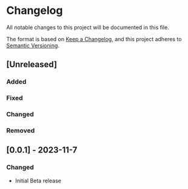 # Changelog

All notable changes to this project will be documented in this file.

The format is based on [Keep a Changelog](https://keepachangelog.com/en/1.1.0/),
and this project adheres to [Semantic Versioning](https://semver.org/spec/v2.0.0.html).

<!-- follow this format -->

## [Unreleased]

### Added

### Fixed

### Changed

### Removed

## [0.0.1] - 2023-11-7

### Changed

- Initial Beta release
